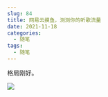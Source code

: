 ```yaml
---
slug: 84
title: 网易云摸鱼，测测你的听歌流量
date: 2021-11-18
categories: 
  - 随笔
tags: 
  - 随笔
---
```


格局刚好。

![](https://imgurl.zishu.me/images/old/2021/11/18/47f2fd18e0e1e9975e851d2958256a1b.png)

